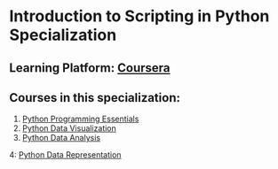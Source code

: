 # Introduction to Scripting in Python Specialization

## Learning Platform: [Coursera](https://www.coursera.org)
## Courses in this specialization:
1. [Python Programming Essentials](https://www.coursera.org/learn/python-programming)
2. [Python Data Visualization](https://www.coursera.org/learn/python-visualization)
3. [Python Data Analysis](https://www.coursera.org/learn/python-analysis)

4: [Python Data Representation](https://www.coursera.org/learn/python-representation)
